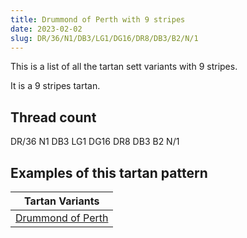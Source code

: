 ```yaml
---
title: Drummond of Perth with 9 stripes
date: 2023-02-02
slug: DR/36/N1/DB3/LG1/DG16/DR8/DB3/B2/N/1
---
```

This is a list of all the tartan sett variants with 9 stripes.

It is a 9 stripes tartan.


## Thread count
DR/36 N1 DB3 LG1 DG16 DR8 DB3 B2 N/1

## Examples of this tartan pattern

| Tartan Variants |
|---------------|
| [Drummond of Perth](/variants/dr/36/n1/db3/lg1/dg16/dr8/db3/b2/n/1-b4367ae-db000052-dg11450d-draa0000-lgaaaa00-naaaaaa)||
